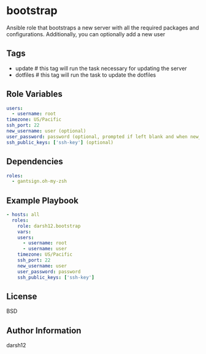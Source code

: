 bootstrap
=========

Ansible role that bootstraps a new server with all the required packages and configurations. Additionally, you can optionally add a new user

Tags
------------

- update # this tag will run the task necessary for updating the server
- dotfiles # this tag will run the task to update the dotfiles

Role Variables
--------------

```yaml
users:
  - username: root
timezone: US/Pacific
ssh_port: 22
new_username: user (optional)
user_password: password (optional, prompted if left blank and when new_username is defined)
ssh_public_keys: ['ssh-key'] (optional)
```

Dependencies
------------

```yaml
roles:
  - gantsign.oh-my-zsh
```

Example Playbook
----------------

```yaml
- hosts: all
  roles:
    role: darsh12.bootstrap
    vars:
    users:
      - username: root
      - username: user
    timezone: US/Pacific
    ssh_port: 22
    new_username: user
    user_password: password
    ssh_public_keys: ['ssh-key']

```

License
-------

BSD

Author Information
------------------

darsh12
